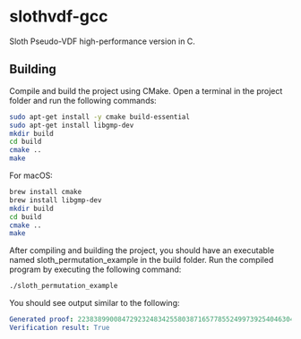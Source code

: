 # slothvdf-gcc
Sloth Pseudo-VDF high-performance version in C.

## Building

Compile and build the project using CMake. Open a terminal in the project folder and run the following commands:

```sh
sudo apt-get install -y cmake build-essential
sudo apt-get install libgmp-dev
mkdir build
cd build
cmake ..
make
```

For macOS:

```sh
brew install cmake
brew install libgmp-dev
mkdir build
cd build
cmake ..
make
```

After compiling and building the project, you should have an executable named sloth_permutation_example in the build folder. Run the compiled program by executing the following command:

```sh
./sloth_permutation_example
```

You should see output similar to the following:

```yaml
Generated proof: 22383899008472923248342558038716577855249973925404630427668835255378090204398816111162687681292957371508730615056143258971547850805904084134819505260484717656828958962637003535630706560598176646251163304431089118507669354429155138397269397175019030837678969513371946863750726557534365492946093843219227319359
Verification result: True
```
